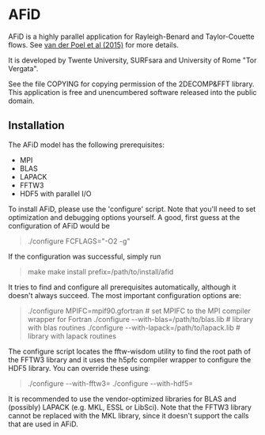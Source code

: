AFiD
====
AFiD is a highly parallel application for Rayleigh-Benard and Taylor-Couette flows. 
See ​[van der Poel et al (2015)](http://dx.doi.org/10.1016/j.compfluid.2015.04.007)
for more details. 

It is developed by Twente University, SURFsara and University of Rome "Tor Vergata". 

See the file COPYING for copying permission of the 2DECOMP&FFT library.
This application is free and unencumbered software released into the public domain. 

Installation
------------
The AFiD model has the following prerequisites:

 * MPI
 * BLAS
 * LAPACK
 * FFTW3
 * HDF5 with parallel I/O 

To install AFiD, please use the 'configure' script. Note that you'll need to set optimization and debugging options yourself. 
A good, first guess at the configuration of AFiD would be

>  ./configure FCFLAGS="-O2 -g"

If the configuration was successful, simply run

>  make
>  make install prefix=/path/to/install/afid

It tries to find and configure all prerequisites automatically, although it doesn't always succeed. 
The most important configuration options are:

>  ./configure MPIFC=mpif90.gfortran              # set MPIFC to the MPI compiler wrapper for Fortran
>  ./configure --with-blas=/path/to/blas.lib      # library with blas routines
>  ./configure --with-lapack=/path/to/lapack.lib  # library with lapack routines 

The configure script locates the fftw-wisdom utility to find the root path of the FFTW3 library and it uses the h5pfc compiler wrapper 
to configure the HDF5 library. You can override these using:

>  ./configure --with-fftw3=<root path to fftw3 installation>
>  ./configure --with-hdf5=<root path to hdf5 installation> 

It is recommended to use the vendor-optimized libraries for BLAS and (possibly) LAPACK (e.g. MKL, ESSL or LibSci). 
Note that the FFTW3 library cannot be replaced with the MKL library, since it doesn't support the calls that are used in AFiD. 
